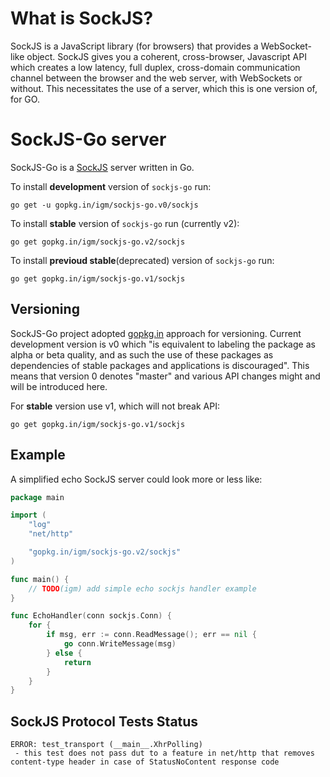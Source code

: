 What is SockJS?
=

SockJS is a JavaScript library (for browsers) that provides a WebSocket-like
object. SockJS gives you a coherent, cross-browser, Javascript API
which creates a low latency, full duplex, cross-domain communication
channel between the browser and the web server, with WebSockets or without.
This necessitates the use of a server, which this is one version of, for GO.


SockJS-Go server
=

SockJS-Go is a [SockJS](https://github.com/sockjs/sockjs-client) server written in Go.

To install **development** version of `sockjs-go` run:

    go get -u gopkg.in/igm/sockjs-go.v0/sockjs

To install **stable** version of `sockjs-go` run (currently v2):

    go get gopkg.in/igm/sockjs-go.v2/sockjs

To install **previoud stable**(deprecated) version of `sockjs-go` run:

    go get gopkg.in/igm/sockjs-go.v1/sockjs


Versioning
-

SockJS-Go project adopted [gopkg.in](http://gopkg.in) approach for versioning. Current development version is v0 which "is equivalent to labeling the package as alpha or beta quality, and as such the use of these packages as dependencies of stable packages and applications is discouraged". This means that version 0 denotes "master" and various API changes might and will be introduced here. 

For **stable** version use v1, which will not break API:

    go get gopkg.in/igm/sockjs-go.v1/sockjs


Example
-

A simplified echo SockJS server could look more or less like:    


```go
package main

import (
	"log"
	"net/http"

	"gopkg.in/igm/sockjs-go.v2/sockjs"
)

func main() {
	// TODO(igm) add simple echo sockjs handler example
}

func EchoHandler(conn sockjs.Conn) {
	for {
		if msg, err := conn.ReadMessage(); err == nil {
			go conn.WriteMessage(msg)
		} else {
			return
		}
	}
}
```

SockJS Protocol Tests Status
-

```
ERROR: test_transport (__main__.XhrPolling)
 - this test does not pass dut to a feature in net/http that removes content-type header in case of StatusNoContent response code
 
```

